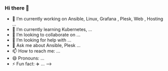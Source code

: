 ### Hi there 👋


- 🔭 I’m currently working on Ansible, Linux, Grafana , Plesk, Web , Hosting  ...
- 🌱 I’m currently learning Kubernetes, ...
- 👯 I’m looking to collaborate on ...
- 🤔 I’m looking for help with ...
- 💬 Ask me about  Ansible, Plesk ...
- 📫 How to reach me: ...
- 😄 Pronouns: ...
- ⚡ Fun fact: :airplane: ...
-->
